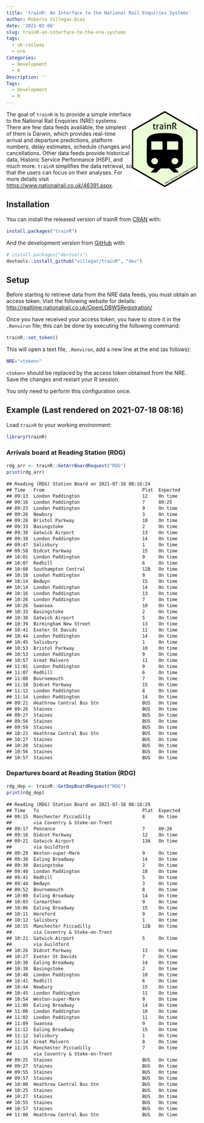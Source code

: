 ```yaml
---
title: 'trainR: An Interface to the National Rail Enquiries Systems'
author: Roberto Villegas-Diaz
date: '2021-02-08'
slug: trainR-an-interface-to-the-nre-systems
tags:
  - uk-railway
  - nre
Categories:
  - Development
  - R
Description: ''
Tags:
  - Development
  - R
---
```


<img src="https://raw.githubusercontent.com/villegar/trainR/main/inst/images/logo.png" alt="logo" align="right" height=200px/>

The goal of `trainR` is to provide a simple interface to the 
National Rail Enquiries (NRE) systems. There are few data feeds 
available, the simplest of them is Darwin, which provides real-time 
arrival and departure predictions, platform numbers, delay estimates, 
schedule changes and cancellations. Other data feeds provide historical 
data, Historic Service Performance (HSP), and much more. `trainR` 
simplifies the data retrieval, so that the users can focus on their 
analyses. For more details visit 
https://www.nationalrail.co.uk/46391.aspx.

## Installation

You can install the released version of trainR from [CRAN](https://CRAN.R-project.org) with:

``` r
install.packages("trainR")
```

And the development version from [GitHub](https://github.com/) with:

``` r
# install.packages("devtools")
devtools::install_github("villegar/trainR", "dev")
```

## Setup
Before starting to retrieve data from the NRE data feeds, you must obtain an access token. 
Visit the following website for details: http://realtime.nationalrail.co.uk/OpenLDBWSRegistration/

Once you have received your access token, you have to store it in the `.Renviron` file; this can be 
done by executing the following command:


```r
trainR::set_token()
```

This will open a text file, `.Renviron`, add a new line at the end (as follows):

```bash
NRE="<token>"
```

`<token>` should be replaced by the access token obtained from the NRE. Save the changes and restart 
your R session.

You only need to perform this configuration once.

## Example (Last rendered on 2021-07-18 08:16)

Load `trainR` to your working environment:

```r
library(trainR)
```

### Arrivals board at Reading Station (RDG)


```r
rdg_arr <- trainR::GetArrBoardRequest("RDG")
print(rdg_arr)
```

```
## Reading (RDG) Station Board on 2021-07-18 08:16:24
## Time   From                                    Plat  Expected
## 09:13  London Paddington                       12    On time
## 09:16  London Paddington                       7     09:25
## 09:23  London Paddington                       9     On time
## 09:26  Newbury                                 3     On time
## 09:28  Bristol Parkway                         10    On time
## 09:33  Basingstoke                             2     On time
## 09:38  Gatwick Airport                         13    On time
## 09:38  London Paddington                       14    On time
## 09:47  Salisbury                               1     On time
## 09:58  Didcot Parkway                          15    On time
## 10:01  London Paddington                       9     On time
## 10:07  Redhill                                 6     On time
## 10:08  Southampton Central                     12B   On time
## 10:10  London Paddington                       9     On time
## 10:14  Bedwyn                                  15    On time
## 10:14  London Paddington                       14    On time
## 10:16  London Paddington                       13    On time
## 10:26  London Paddington                       7     On time
## 10:26  Swansea                                 10    On time
## 10:33  Basingstoke                             2     On time
## 10:38  Gatwick Airport                         5     On time
## 10:39  Birmingham New Street                   13    On time
## 10:41  Exeter St Davids                        11    On time
## 10:44  London Paddington                       14    On time
## 10:45  Salisbury                               1     On time
## 10:53  Bristol Parkway                         10    On time
## 10:53  London Paddington                       9     On time
## 10:57  Great Malvern                           11    On time
## 11:01  London Paddington                       9     On time
## 11:07  Redhill                                 6     On time
## 11:08  Bournemouth                             7     On time
## 11:10  Didcot Parkway                          15    On time
## 11:12  London Paddington                       8     On time
## 11:14  London Paddington                       14    On time
## 09:21  Heathrow Central Bus Stn                BUS   On time
## 09:26  Staines                                 BUS   On time
## 09:27  Staines                                 BUS   On time
## 09:56  Staines                                 BUS   On time
## 09:59  Staines                                 BUS   On time
## 10:21  Heathrow Central Bus Stn                BUS   On time
## 10:27  Staines                                 BUS   On time
## 10:28  Staines                                 BUS   On time
## 10:56  Staines                                 BUS   On time
## 10:57  Staines                                 BUS   On time
```

### Departures board at Reading Station (RDG)


```r
rdg_dep <- trainR::GetDepBoardRequest("RDG")
print(rdg_dep)
```

```
## Reading (RDG) Station Board on 2021-07-18 08:16:29
## Time   To                                      Plat  Expected
## 09:15  Manchester Piccadilly                   8     On time
##        via Coventry & Stoke-on-Trent           
## 09:17  Penzance                                7     09:26
## 09:18  Didcot Parkway                          12    On time
## 09:21  Gatwick Airport                         13A   On time
##        via Guildford                           
## 09:29  Weston-super-Mare                       9     On time
## 09:30  Ealing Broadway                         14    On time
## 09:38  Basingstoke                             2     On time
## 09:40  London Paddington                       10    On time
## 09:41  Redhill                                 5     On time
## 09:44  Bedwyn                                  3     On time
## 09:52  Bournemouth                             8     On time
## 10:00  Ealing Broadway                         14    On time
## 10:03  Carmarthen                              9     On time
## 10:06  Ealing Broadway                         15    On time
## 10:11  Hereford                                9     On time
## 10:12  Salisbury                               1     On time
## 10:15  Manchester Piccadilly                   12B   On time
##        via Coventry & Stoke-on-Trent           
## 10:21  Gatwick Airport                         5     On time
##        via Guildford                           
## 10:26  Didcot Parkway                          13    On time
## 10:27  Exeter St Davids                        7     On time
## 10:30  Ealing Broadway                         14    On time
## 10:38  Basingstoke                             2     On time
## 10:40  London Paddington                       10    On time
## 10:41  Redhill                                 6     On time
## 10:44  Newbury                                 15    On time
## 10:45  London Paddington                       11    On time
## 10:54  Weston-super-Mare                       9     On time
## 11:00  Ealing Broadway                         14    On time
## 11:00  London Paddington                       10    On time
## 11:02  London Paddington                       11    On time
## 11:09  Swansea                                 9     On time
## 11:12  Ealing Broadway                         15    On time
## 11:12  Salisbury                               1     On time
## 11:14  Great Malvern                           8     On time
## 11:15  Manchester Piccadilly                   7     On time
##        via Coventry & Stoke-on-Trent           
## 09:25  Staines                                 BUS   On time
## 09:27  Staines                                 BUS   On time
## 09:55  Staines                                 BUS   On time
## 09:57  Staines                                 BUS   On time
## 10:00  Heathrow Central Bus Stn                BUS   On time
## 10:25  Staines                                 BUS   On time
## 10:27  Staines                                 BUS   On time
## 10:55  Staines                                 BUS   On time
## 10:57  Staines                                 BUS   On time
## 11:00  Heathrow Central Bus Stn                BUS   On time
```

